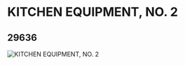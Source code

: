 # KITCHEN EQUIPMENT, NO. 2
## 29636
![KITCHEN EQUIPMENT, NO. 2](https://lc-www-live-s.legocdn.com/media/bricks/5/2/6186150.jpg)